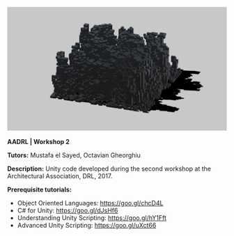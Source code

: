 ![Screenshot](CA_View.jpg)
<p><strong>AADRL | Workshop 2 </strong></p>
<p><strong>Tutors:</strong> Mustafa el Sayed, Octavian Gheorghiu</p>
<p><strong>Description:</strong> Unity code developed during the second workshop at the Architectural Association, DRL, 2017.</p>
<p><strong>Prerequisite tutorials:</strong></p>
<ul>
<li>Object Oriented Languages: <a href="https://goo.gl/chcD4L">https://goo.gl/chcD4L</a></li>
<li>C# for Unity: <a href="https://goo.gl/dJsHf6">https://goo.gl/dJsHf6</a></li>
<li>Understanding Unity Scripting: <a href="https://goo.gl/hY1Fft">https://goo.gl/hY1Fft</a></li>
<li>Advanced Unity Scripting: <a href="https://goo.gl/uXct66">https://goo.gl/uXct66</a></li>
</ul>
<p>&nbsp;</p>
<p><strong>&nbsp;</strong></p>
<p>&nbsp;</p>
